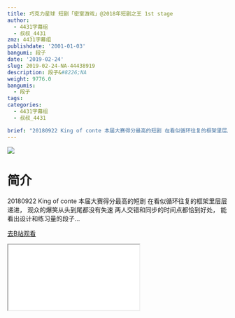 ```yaml
---
title: 巧克力星球 短剧「密室游戏」@2018年短剧之王 1st stage
author:
  - 4431字幕组
  - 叔叔_4431
zmz: 4431字幕组
publishdate: '2001-01-03'
bangumi: 段子
date: '2019-02-24'
slug: 2019-02-24-NA-44438919
description: 段子&#8226;NA
weight: 9776.0
bangumis:
  - 段子
tags:
categories:
  - 4431字幕组
  - 叔叔_4431

brief: "20180922 King of conte 本届大赛得分最高的短剧 在看似循环往复的框架里层层递进， 观众的爆笑从头到尾都没有失速 两人交错和同步的时间点都恰到好处， 能看出设计和练习量的段子..."
---
```

![](https://i.imgur.com/JJIiMbd.jpg)
# 简介  
20180922 King of conte
本届大赛得分最高的短剧
在看似循环往复的框架里层层递进，
观众的爆笑从头到尾都没有失速
两人交错和同步的时间点都恰到好处，
能看出设计和练习量的段子...  

[去B站观看](https://www.bilibili.com/video/av44438919/)
<div class ="resp-container"><iframe class="testiframe" src="//player.bilibili.com/player.html?aid=44438919"", scrolling="no", allowfullscreen="true" > </iframe></div> 
